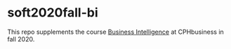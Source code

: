 # soft2020fall-bi

This repo supplements the course [Business Intelligence](https://datsoftlyngby.github.io/soft2020fall/BI) at CPHbusiness in fall 2020.<br>
